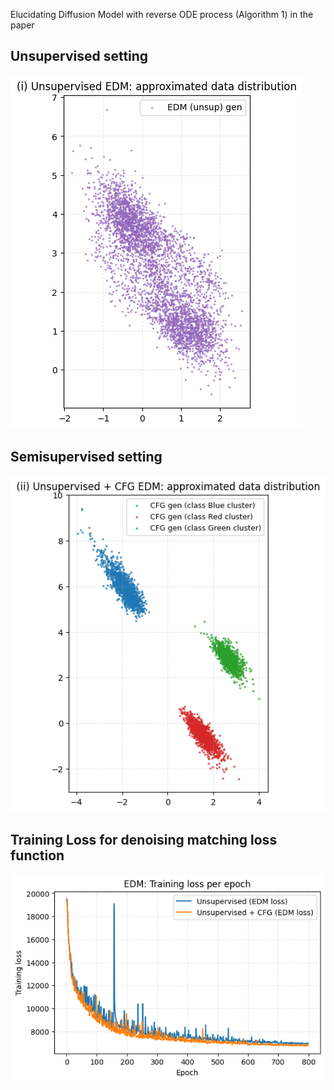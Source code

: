 Elucidating Diffusion Model with reverse ODE process (Algorithm 1) in the paper

## Unsupervised setting
![image](https://github.com/nam-drun/sneak_peek_on_my_current_paper/blob/main/gen_models/Diffusion/EDM-ODE%20figures/unsup_approxDataDistribution.png) 

## Semisupervised setting
![image](https://github.com/nam-drun/sneak_peek_on_my_current_paper/blob/main/gen_models/Diffusion/EDM-ODE%20figures/unsup-cfg_approxDataDistribution.png)

## Training Loss for denoising matching loss function
![image](https://github.com/nam-drun/sneak_peek_on_my_current_paper/blob/main/gen_models/Diffusion/EDM-ODE%20figures/denoisingMatchingLoss_for_2trainings.png)

